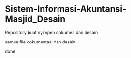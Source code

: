 # Sistem-Informasi-Akuntansi-Masjid_Desain

Repository buat nyimpen dokumen dan desain

semua file dokumentasi dan desain.

done

